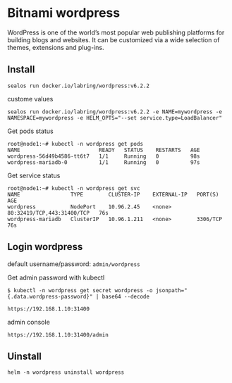 # Bitnami wordpress

WordPress is one of the world’s most popular web publishing platforms for building blogs and websites. It can be customized via a wide selection of themes, extensions and plug-ins.

## Install

```shell
sealos run docker.io/labring/wordpress:v6.2.2
```

custome values
```shell
sealos run docker.io/labring/wordpress:v6.2.2 -e NAME=mywordpress -e NAMESPACE=mywordpress -e HELM_OPTS="--set service.type=LoadBalancer"
```

Get pods status

```shell
root@node1:~# kubectl -n wordpress get pods 
NAME                         READY   STATUS    RESTARTS   AGE
wordpress-56d49b4586-tt6t7   1/1     Running   0          98s
wordpress-mariadb-0          1/1     Running   0          97s
```

Get service status

```shell
root@node1:~# kubectl -n wordpress get svc
NAME                TYPE        CLUSTER-IP    EXTERNAL-IP   PORT(S)                      AGE
wordpress           NodePort    10.96.2.45    <none>        80:32419/TCP,443:31400/TCP   76s
wordpress-mariadb   ClusterIP   10.96.1.211   <none>        3306/TCP                     76s
```

## Login wordpress

default username/password: `admin/wordpress`

Get admin password with kubectl
```shell
$ kubectl -n wordpress get secret wordpress -o jsonpath="{.data.wordpress-password}" | base64 --decode
```

```shell
https://192.168.1.10:31400
```
admin console
```
https://192.168.1.10:31400/admin
```

## Uinstall

```shell
helm -n wordpress uninstall wordpress
```
